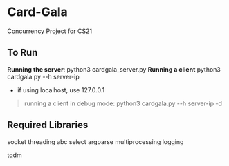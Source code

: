 # Card-Gala
Concurrency Project for CS21

## To Run
**Running the server**: python3 cardgala_server.py
**Running a client** python3 cardgala.py --h server-ip
- if using localhost, use 127.0.0.1
> running a client in debug mode: python3 cardgala.py --h server-ip -d

## Required Libraries
socket
threading
abc
select
argparse
multiprocessing
logging

tqdm